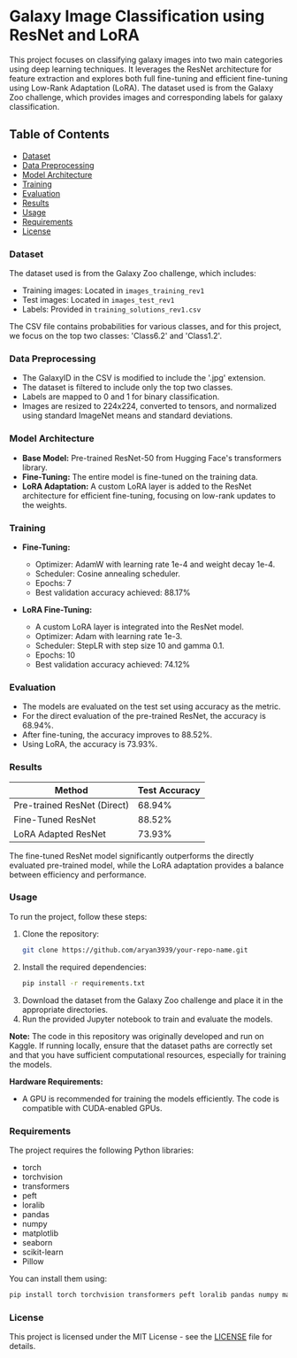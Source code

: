 # Galaxy Image Classification using ResNet and LoRA

This project focuses on classifying galaxy images into two main categories using deep learning techniques. It leverages the ResNet architecture for feature extraction and explores both full fine-tuning and efficient fine-tuning using Low-Rank Adaptation (LoRA). The dataset used is from the Galaxy Zoo challenge, which provides images and corresponding labels for galaxy classification.

## Table of Contents

- [Dataset](#dataset)
- [Data Preprocessing](#data-preprocessing)
- [Model Architecture](#model-architecture)
- [Training](#training)
- [Evaluation](#evaluation)
- [Results](#results)
- [Usage](#usage)
- [Requirements](#requirements)
- [License](#license)

### Dataset

The dataset used is from the Galaxy Zoo challenge, which includes:

- Training images: Located in `images_training_rev1`
- Test images: Located in `images_test_rev1`
- Labels: Provided in `training_solutions_rev1.csv`

The CSV file contains probabilities for various classes, and for this project, we focus on the top two classes: 'Class6.2' and 'Class1.2'.

### Data Preprocessing

- The GalaxyID in the CSV is modified to include the '.jpg' extension.
- The dataset is filtered to include only the top two classes.
- Labels are mapped to 0 and 1 for binary classification.
- Images are resized to 224x224, converted to tensors, and normalized using standard ImageNet means and standard deviations.

### Model Architecture

- **Base Model:** Pre-trained ResNet-50 from Hugging Face's transformers library.
- **Fine-Tuning:** The entire model is fine-tuned on the training data.
- **LoRA Adaptation:** A custom LoRA layer is added to the ResNet architecture for efficient fine-tuning, focusing on low-rank updates to the weights.

### Training

- **Fine-Tuning:**
  - Optimizer: AdamW with learning rate 1e-4 and weight decay 1e-4.
  - Scheduler: Cosine annealing scheduler.
  - Epochs: 7
  - Best validation accuracy achieved: 88.17%

- **LoRA Fine-Tuning:**
  - A custom LoRA layer is integrated into the ResNet model.
  - Optimizer: Adam with learning rate 1e-3.
  - Scheduler: StepLR with step size 10 and gamma 0.1.
  - Epochs: 10
  - Best validation accuracy achieved: 74.12%

### Evaluation

- The models are evaluated on the test set using accuracy as the metric.
- For the direct evaluation of the pre-trained ResNet, the accuracy is 68.94%.
- After fine-tuning, the accuracy improves to 88.52%.
- Using LoRA, the accuracy is 73.93%.

### Results

| Method                           | Test Accuracy |
|----------------------------------|---------------|
| Pre-trained ResNet (Direct)      | 68.94%        |
| Fine-Tuned ResNet                | 88.52%        |
| LoRA Adapted ResNet              | 73.93%        |

The fine-tuned ResNet model significantly outperforms the directly evaluated pre-trained model, while the LoRA adaptation provides a balance between efficiency and performance.

### Usage

To run the project, follow these steps:

1. Clone the repository:
   ```bash
   git clone https://github.com/aryan3939/your-repo-name.git
   ```
2. Install the required dependencies:
   ```bash
   pip install -r requirements.txt
   ```
3. Download the dataset from the Galaxy Zoo challenge and place it in the appropriate directories.
4. Run the provided Jupyter notebook to train and evaluate the models.

**Note:** The code in this repository was originally developed and run on Kaggle. If running locally, ensure that the dataset paths are correctly set and that you have sufficient computational resources, especially for training the models.

**Hardware Requirements:**

- A GPU is recommended for training the models efficiently. The code is compatible with CUDA-enabled GPUs.

### Requirements

The project requires the following Python libraries:

- torch
- torchvision
- transformers
- peft
- loralib
- pandas
- numpy
- matplotlib
- seaborn
- scikit-learn
- Pillow

You can install them using:
```bash
pip install torch torchvision transformers peft loralib pandas numpy matplotlib seaborn scikit-learn Pillow
```

### License

This project is licensed under the MIT License - see the [LICENSE](LICENSE) file for details.
